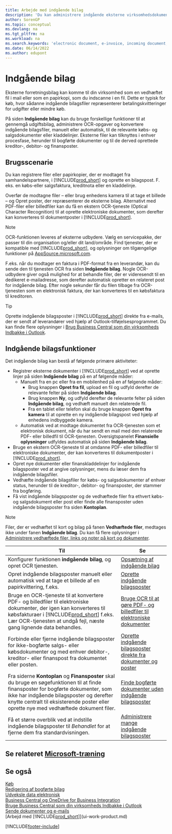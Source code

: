 ```yaml
---
title: Arbejde med indgående bilag
description: 'Du kan administrere indgående eksterne virksomhedsdokumenter, f.eks. betalingskvitteringer eller PDF-filer, styre OCR-opgaver og konvertere filerne til elektroniske dokumenter og poster.'
author: SorenGP
ms.topic: conceptual
ms.devlang: na
ms.tgt_pltfrm: na
ms.workload: na
ms.search.keywords: 'electronic document, e-invoice, incoming document, OCR, ecommerce, document exchange, import invoice'
ms.date: 06/14/2022
ms.author: edupont
---
```

# <a name="incoming-documents" />Indgående bilag

Eksterne forretningsbilag kan komme til din virksomhed som en vedhæftet fil i mail eller som en papirkopi, som du indscanne i en fil. Dette er typisk for køb, hvor sådanne indgående bilagsfiler repræsenterer betalingskvitteringer for udgifter eller mindre køb.

På siden **Indgående bilag** kan du bruge forskellige funktioner til at gennemgå udgiftsbilag, administrere OCR-opgaver og konvertere indgående bilagsfiler, manuelt eller automatisk, til de relevante købs- og salgsdokumenter eller kladdelinjer. Eksterne filer kan tilknyttes i enhver procesfase, herunder til bogførte dokumenter og til de derved oprettede kreditor-, debitor- og finansposter.

## <a name="usage-scenario" />Brugsscenarie

Du kan registrere filer eller papirkopier, der er modtaget fra samhandelspartnere, i [!INCLUDE[prod_short](includes/prod_short.md)] og oprette en bilagspost. F. eks. en købs-eller salgsfaktura, kreditnota eller en kladdelinje.

Overfør de modtagne filer – eller brug enhedens kamera til at tage et billede – og Opret poster, der repræsenterer de eksterne bilag. Alternativt med PDF-filer eller billedfiler kan du få en ekstern OCR-tjeneste (Optical Character Recognition) til at oprette elektroniske dokumenter, som derefter kan konverteres til dokumentposter i [!INCLUDE[prod_short](includes/prod_short.md)].

> [!NOTE]
> OCR-funktionen leveres af eksterne udbydere. Vælg en servicepakke, der passer til din organisation og/eller dit land/område. Find tjenester, der er kompatible med [!INCLUDE[prod_short](includes/prod_short.md)], og oplysninger om tilgængelige funktioner på [AppSource.microsoft.com](https://go.microsoft.com/fwlink/?linkid=2081646).

F.eks. når du modtager en faktura i PDF-format fra en leverandør, kan du sende den til tjenesten OCR fra siden **Indgående bilag**. Nogle OCR-udbydere giver også mulighed for at behandle filer, der er videresendt til en dedikeret e-mailadresse, som derefter automatisk opretter en relateret post for indgående bilag. Efter nogle sekunder får du filen tilbage fra OCR-tjenesten som en elektronisk faktura, der kan konverteres til en købsfaktura til kreditoren.

> [!TIP]
> Oprette indgående bilagsposter i [!INCLUDE[prod_short](includes/prod_short.md)] direkte fra e-mails, der er sendt af leverandører ved hjælp af Outlook-tilføjelsesprogrammet. Du kan finde flere oplysninger i [Brug Business Central som din virksomheds Indbakke i Outlook](work-outlook-addin.md).

## <a name="incoming-document-features" />Indgående bilagsfunktioner

Det indgående bilag kan bestå af følgende primære aktiviteter:

* Registrer eksterne dokumenter i [!INCLUDE[prod_short](includes/prod_short.md)] ved at oprette linjer på siden **Indgående bilag** på en af følgende måder:
  * Manuelt fra en pc eller fra en mobilenhed på en af følgende måder:
    * Brug knappen **Opret fra fil**, upload en fil og udfyld derefter de relevante felter på siden **Indgående bilag**.
    * Brug knappen **Ny**, og udfyld derefter de relevante felter på siden **Indgående bilag**, og vedhæft manuelt den relaterede fil.
    * Fra en tablet eller telefon skal du bruge knappen **Opret fra kamera** til at oprette en ny indgående bilagspost ved hjælp af enhedens indbyggede kamera.
  * Automatisk ved at modtage dokumentet fra OCR-tjenesten som et elektronisk dokument, når du har sendt en mail med den relaterede PDF- eller billedfil til OCR-tjenesten. Oversigtspanelet **Finansielle oplysninger** udfyldes automatisk på siden **Indgående bilag**.
* Bruge en ekstern OCR-tjeneste til at omdanne PDF- eller billedfiler til elektroniske dokumenter, der kan konverteres til dokumentposter i [!INCLUDE[prod_short](includes/prod_short.md)].
* Opret nye dokumenter eller finanskladdelinjer for indgående bilagsposter ved at angive oplysninger, mens du læser dem fra indgående bilagsfiler.
* Vedhæfte indgående bilagsfiler for købs- og salgsdokumenter af enhver status, herunder til de kreditor-, debitor- og finansposter, der stammer fra bogføring.
* Få vist indgående bilagsposter og de vedhæftede filer fra ethvert købs- og salgsdokument eller post eller finde alle finansposter uden indgående bilagsposter fra siden **Kontoplan**.

> [!NOTE]
> Filer, der er vedhæftet til kort og bilag på fanen **Vedhæftede filer**, medtages ikke under fanen **Indgående bilag**. Du kan få flere oplysninger i [Administrere vedhæftede filer, links og noter på kort og dokumenter](ui-how-add-link-to-record.md).

| Til | Se |
| --- | --- |
| Konfigurer funktionen **indgående bilag**, og opret OCR tjenesten. |[Opsætning af indgående bilag](across-how-setup-income-documents.md) |
| Opret indgående bilagsposter manuelt eller automatisk ved at tage et billede af en papirkvittering, f.eks. |[Oprette indgående bilagsposter](across-how-create-income-document-records.md) |
| Bruge en OCR-tjeneste til at konvertere PDF- og billedfiler til elektroniske dokumenter, der igen kan konverteres til købsfakturaer i [!INCLUDE[prod_short](includes/prod_short.md)] f.eks. Lær OCR-tjenesten at undgå fejl, næste gang lignende data behandles. |[Bruge OCR til at gøre PDF- og billedfiler til elektroniske dokumenter](across-how-use-ocr-pdf-images-files.md) |
| Forbinde eller fjerne indgående bilagsposter for ikke-bogførte salgs- eller købsdokumenter og med enhver debitor-, kreditor- eller finanspost fra dokumentet eller posten. |[Oprette indgående bilagsposter direkte fra dokumenter og poster](across-how-connect-disconnect-income-document-records.md) |
| Fra siderne **Kontoplan** og **Finansposter** skal du bruge en søgefunktionen til at finde finansposter for bogførte dokumenter, som ikke har indgående bilagsposter og derefter knytte centralt til eksisterende poster eller oprette nye med vedhæftede dokument filer. |[Finde bogførte dokumenter uden indgående bilagsposter](across-how-find-posted-documents-without-income-document-records.md) |
| Få et større overblik ved at indstille indgående bilagsposter til *Behandlet* for at fjerne dem fra standardvisningen. |[Administrere mange indgående bilagsposter](across-how-manage-many-income-document-records.md) |

## <a name="see-related-microsoft-trainingtrainingmodulesincoming-documents-dynamics--business-central" />Se relateret [Microsoft-træning](/training/modules/incoming-documents-dynamics-365-business-central/)

## <a name="see-also" />Se også

[Køb](purchasing-manage-purchasing.md)  
[Redigering af bogførte bilag](across-edit-posted-document.md)  
[Udveksle data elektronisk](across-data-exchange.md)  
[Business Central og OneDrive for Business Integration](across-onedrive-overview.md)  
[Bruge Business Central som din virksomheds Indbakke i Outlook](work-outlook-addin.md)  
[Sende dokumenter og e-mails](ui-how-send-documents-email.md)  
[Arbejd med [!INCLUDE[prod_short](includes/prod_short.md)]](ui-work-product.md)  


[!INCLUDE[footer-include](includes/footer-banner.md)]
